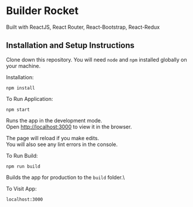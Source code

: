 # Builder Rocket

Built with ReactJS, React Router, React-Bootstrap, React-Redux

## Installation and Setup Instructions

Clone down this repository. You will need `node` and `npm` installed globally on your machine.  

Installation:

`npm install`  

To Run Application:

`npm start`

Runs the app in the development mode.\
Open [http://localhost:3000](http://localhost:3000) to view it in the browser.

The page will reload if you make edits.\
You will also see any lint errors in the console.

To Run Build:

`npm run build`

Builds the app for production to the `build` folder.\

To Visit App:

`localhost:3000`  